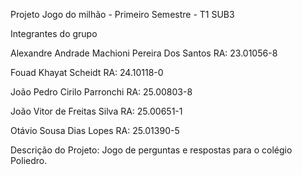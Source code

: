 Projeto Jogo do milhão - Primeiro Semestre - T1 SUB3


Integrantes do grupo


Alexandre Andrade Machioni Pereira Dos Santos RA: 23.01056-8

Fouad Khayat Scheidt RA: 24.10118-0

João Pedro Cirilo Parronchi RA: 25.00803-8

João Vitor de Freitas Silva RA: 25.00651-1

Otávio Sousa Dias Lopes RA: 25.01390-5


Descrição do Projeto: Jogo de perguntas e respostas para o colégio Poliedro.
